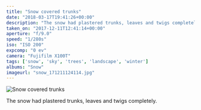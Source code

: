 ```yaml
---
title: "Snow covered trunks"
date: "2018-03-17T19:41:26+00:00"
description: "The snow had plastered trunks, leaves and twigs completely."
taken_on: "2017-12-11T12:41:14+00:00"
aperture: "f/9.0"
speed: "1/280s"
iso: "ISO 200"
expcomp: "0 ev"
camera: "Fujifilm X100T"
tags: ['snow', 'sky', 'trees', 'landscape', 'winter']
albums: "Snow"
imageurl: "snow_171211124114.jpg"
---
```


![Snow covered trunks](https://wingsopenwide-images.s3.amazonaws.com/s/snow_171211124114.jpg)

The snow had plastered trunks, leaves and twigs completely.